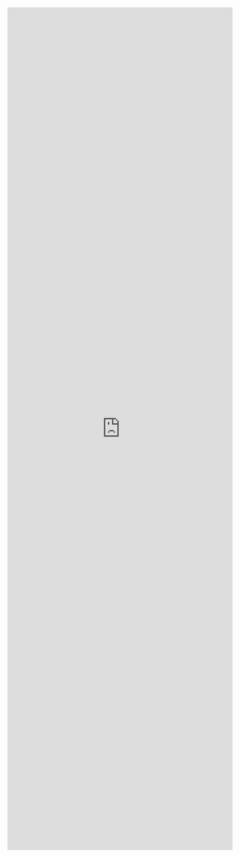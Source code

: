 <iframe width="100%" height="1888" src="https://dynalist.io/d/ot72HMjax5O90_7PcEK2nmIQ" allowfullscreen="allowfullscreen" frameborder="0"></iframe>
